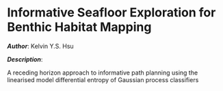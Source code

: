 # Informative Seafloor Exploration for Benthic Habitat Mapping

***Author***: Kelvin Y.S. Hsu

***Description***:

A receding horizon approach to informative path planning using the linearised model differential entropy of Gaussian process classifiers